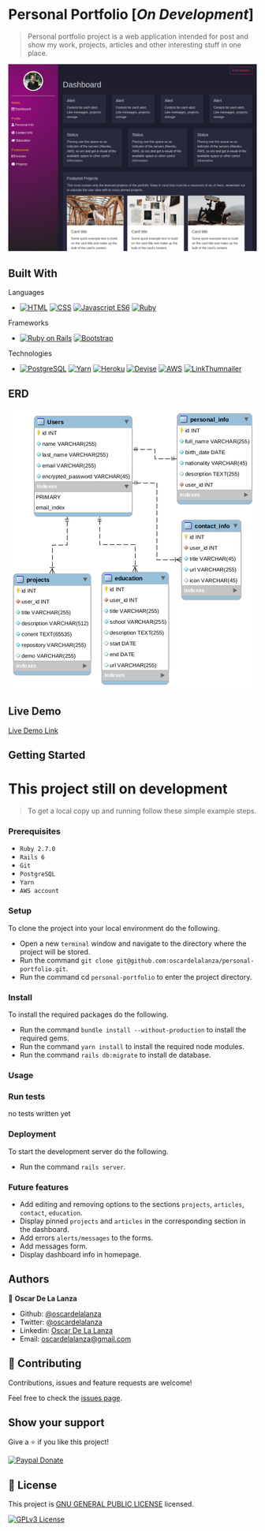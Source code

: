 # Personal Portfolio [*On Development*]

> Personal portfolio project is a web application intended for post and show my work, projects, articles and other
> interesting stuff in one place. 

![screenshot](docs/screenshots/dashboard.png)

## Built With
Languages
- [![HTML](https://img.shields.io/badge/-HTML5-orange)](https://developer.mozilla.org/en-US/docs/Web/Guide/HTML/HTML5)
[![CSS](https://img.shields.io/badge/-CSS3-informational)](https://developer.mozilla.org/en-US/docs/Web/CSS)
[![Javascript ES6](https://img.shields.io/badge/Javascript-ES6-yellow)](https://developer.mozilla.org/en-US/docs/Web/JavaScript)
[![Ruby](https://img.shields.io/badge/Ruby-v2.0.7-red)](https://www.ruby-lang.org/)

Frameworks
- [![Ruby on Rails](https://img.shields.io/badge/Rails-v6.0.2-red)](https://rubyonrails.org/)
[![Bootstrap](https://img.shields.io/badge/Bootstrap-v4.4.1-blue)](https://getbootstrap.com/)

Technologies
- [![PostgreSQL](https://img.shields.io/badge/PostgreSQL-v11.7-blue)](https://www.postgresql.org/)
[![Yarn](https://img.shields.io/badge/-Yarn-%232188b6)](https://yarnpkg.com/)
[![Heroku](https://img.shields.io/badge/-Heroku-%2379589F)](https://www.heroku.com/)
[![Devise](https://img.shields.io/badge/-Devise-%231D3461)](https://github.com/heartcombo/devise)
[![AWS](https://img.shields.io/badge/AWS-S3-yellow)](https://aws.amazon.com/)
[![LinkThumnailer](https://img.shields.io/badge/Link%20Thumbnailer-3.3.2-9cf)](https://github.com/gottfrois/link_thumbnailer)

## ERD

![ERD](docs/erd.png)

## Live Demo

[Live Demo Link](https://oscardelalanza-portfolio.herokuapp.com)

## Getting Started

# This project still on development

> To get a local copy up and running follow these simple example steps.

### Prerequisites

- `Ruby 2.7.0`
- `Rails 6`
- `Git`
- `PostgreSQL`
- `Yarn`
- `AWS account`

### Setup

To clone the project into your local environment do the following.

- Open a new `terminal` window and navigate to the directory where the project will be stored.
- Run the command `git clone git@github.com:oscardelalanza/personal-portfolio.git`.
- Run the command cd `personal-portfolio` to enter the project directory.

### Install

To install the required packages do the following.

- Run the command `bundle install --without-production` to install the required gems.
- Run the command `yarn install` to install the required node modules.
- Run the command `rails db:migrate` to install de database.

### Usage

### Run tests

no tests written yet

### Deployment

To start the development server do the following.
- Run the command `rails server`.

### Future features

- Add editing and removing options to the sections `projects`, `articles`, `contact`, `education`.
- Display pinned `projects` and `articles` in the corresponding section in the dashboard.
- Add errors `alerts/messages` to the forms.
- Add messages form.
- Display dashboard info in homepage. 

## Authors

👤 **Oscar De La Lanza**

- Github: [@oscardelalanza](https://github.com/oscardelalanza)
- Twitter: [@oscardelalanza](https://twitter.com/oscardelalanza)
- Linkedin: [Oscar De La Lanza](https://linkedin.com/in/oscardelalanza)
- Email: [oscardelalanza@gmail.com](mailto:oscardelalanza@gmail.com)

## 🤝 Contributing

Contributions, issues and feature requests are welcome!

Feel free to check the [issues page](https://github.com/oscardelalanza/personal-portfolio/issues).

## Show your support

Give a ⭐️ if you like this project!

[![Paypal Donate](https://img.shields.io/badge/paypal-donate-blue)](https://paypal.me/oscardelalanza)


## 📝 License

This project is [GNU GENERAL PUBLIC LICENSE](https://www.gnu.org/licenses/gpl-3.0.html) licensed.
 
[![GPLv3 License](https://img.shields.io/badge/License-GPL%20v3-yellow.svg)](https://www.gnu.org/licenses/gpl-3.0.html)